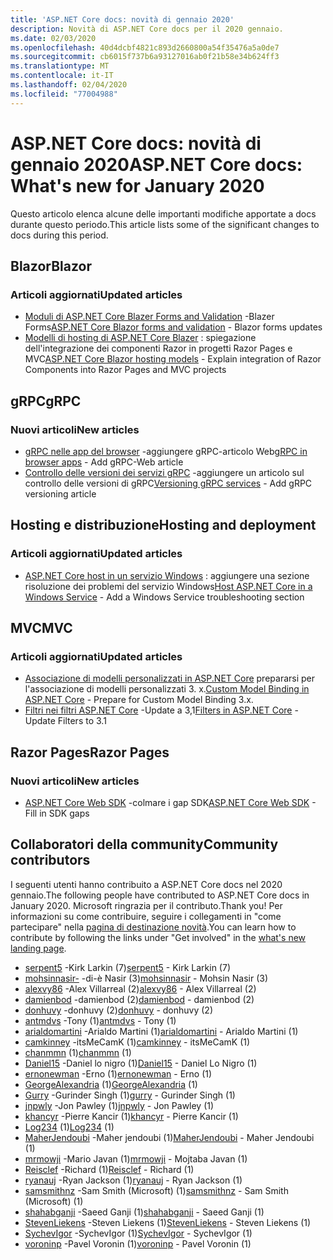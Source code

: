 ```yaml
---
title: 'ASP.NET Core docs: novità di gennaio 2020'
description: Novità di ASP.NET Core docs per il 2020 gennaio.
ms.date: 02/03/2020
ms.openlocfilehash: 40d4dcbf4821c893d2660800a54f35476a5a0de7
ms.sourcegitcommit: cb6015f737b6a93127016ab0f21b58e34b624ff3
ms.translationtype: MT
ms.contentlocale: it-IT
ms.lasthandoff: 02/04/2020
ms.locfileid: "77004988"
---
```

# <a name="aspnet-core-docs-whats-new-for-january-2020"></a><span data-ttu-id="78228-103">ASP.NET Core docs: novità di gennaio 2020</span><span class="sxs-lookup"><span data-stu-id="78228-103">ASP.NET Core docs: What's new for January 2020</span></span>

<span data-ttu-id="78228-104">Questo articolo elenca alcune delle importanti modifiche apportate a docs durante questo periodo.</span><span class="sxs-lookup"><span data-stu-id="78228-104">This article lists some of the significant changes to docs during this period.</span></span>

## <a name="blazor"></a><span data-ttu-id="78228-105">Blazor</span><span class="sxs-lookup"><span data-stu-id="78228-105">Blazor</span></span>

### <a name="updated-articles"></a><span data-ttu-id="78228-106">Articoli aggiornati</span><span class="sxs-lookup"><span data-stu-id="78228-106">Updated articles</span></span>

- <span data-ttu-id="78228-107">[Moduli di ASP.NET Core Blazer Forms and Validation](../blazor/forms-validation.md) -Blazer Forms</span><span class="sxs-lookup"><span data-stu-id="78228-107">[ASP.NET Core Blazor forms and validation](../blazor/forms-validation.md) - Blazor forms updates</span></span>
- <span data-ttu-id="78228-108">[Modelli di hosting di ASP.NET Core Blazer](../blazor/hosting-models.md) : spiegazione dell'integrazione dei componenti Razor in progetti Razor Pages e MVC</span><span class="sxs-lookup"><span data-stu-id="78228-108">[ASP.NET Core Blazor hosting models](../blazor/hosting-models.md) - Explain integration of Razor Components into Razor Pages and MVC projects</span></span>

## <a name="grpc"></a><span data-ttu-id="78228-109">gRPC</span><span class="sxs-lookup"><span data-stu-id="78228-109">gRPC</span></span>

### <a name="new-articles"></a><span data-ttu-id="78228-110">Nuovi articoli</span><span class="sxs-lookup"><span data-stu-id="78228-110">New articles</span></span>

- <span data-ttu-id="78228-111">[gRPC nelle app del browser](../grpc/browser.md) -aggiungere gRPC-articolo Web</span><span class="sxs-lookup"><span data-stu-id="78228-111">[gRPC in browser apps](../grpc/browser.md) - Add gRPC-Web article</span></span>
- <span data-ttu-id="78228-112">[Controllo delle versioni dei servizi gRPC](../grpc/versioning.md) -aggiungere un articolo sul controllo delle versioni di gRPC</span><span class="sxs-lookup"><span data-stu-id="78228-112">[Versioning gRPC services](../grpc/versioning.md) - Add gRPC versioning article</span></span>

## <a name="hosting-and-deployment"></a><span data-ttu-id="78228-113">Hosting e distribuzione</span><span class="sxs-lookup"><span data-stu-id="78228-113">Hosting and deployment</span></span>

### <a name="updated-articles"></a><span data-ttu-id="78228-114">Articoli aggiornati</span><span class="sxs-lookup"><span data-stu-id="78228-114">Updated articles</span></span>

- <span data-ttu-id="78228-115">[ASP.NET Core host in un servizio Windows](../host-and-deploy/windows-service.md) : aggiungere una sezione risoluzione dei problemi del servizio Windows</span><span class="sxs-lookup"><span data-stu-id="78228-115">[Host ASP.NET Core in a Windows Service](../host-and-deploy/windows-service.md) - Add a Windows Service troubleshooting section</span></span>

## <a name="mvc"></a><span data-ttu-id="78228-116">MVC</span><span class="sxs-lookup"><span data-stu-id="78228-116">MVC</span></span>

### <a name="updated-articles"></a><span data-ttu-id="78228-117">Articoli aggiornati</span><span class="sxs-lookup"><span data-stu-id="78228-117">Updated articles</span></span>

- <span data-ttu-id="78228-118">[Associazione di modelli personalizzati in ASP.NET Core](../mvc/advanced/custom-model-binding.md) prepararsi per l'associazione di modelli personalizzati 3. x.</span><span class="sxs-lookup"><span data-stu-id="78228-118">[Custom Model Binding in ASP.NET Core](../mvc/advanced/custom-model-binding.md) - Prepare for Custom Model Binding 3.x.</span></span>
- <span data-ttu-id="78228-119">[Filtri nei filtri ASP.NET Core](../mvc/controllers/filters.md) -Update a 3,1</span><span class="sxs-lookup"><span data-stu-id="78228-119">[Filters in ASP.NET Core](../mvc/controllers/filters.md) - Update Filters to 3.1</span></span>

## <a name="razor-pages"></a><span data-ttu-id="78228-120">Razor Pages</span><span class="sxs-lookup"><span data-stu-id="78228-120">Razor Pages</span></span>

### <a name="new-articles"></a><span data-ttu-id="78228-121">Nuovi articoli</span><span class="sxs-lookup"><span data-stu-id="78228-121">New articles</span></span>

- <span data-ttu-id="78228-122">[ASP.NET Core Web SDK](../razor-pages/web-sdk.md) -colmare i gap SDK</span><span class="sxs-lookup"><span data-stu-id="78228-122">[ASP.NET Core Web SDK](../razor-pages/web-sdk.md) - Fill in SDK gaps</span></span>

## <a name="community-contributors"></a><span data-ttu-id="78228-123">Collaboratori della community</span><span class="sxs-lookup"><span data-stu-id="78228-123">Community contributors</span></span>

<span data-ttu-id="78228-124">I seguenti utenti hanno contribuito a ASP.NET Core docs nel 2020 gennaio.</span><span class="sxs-lookup"><span data-stu-id="78228-124">The following people have contributed to ASP.NET Core docs in January 2020.</span></span> <span data-ttu-id="78228-125">Microsoft ringrazia per il contributo.</span><span class="sxs-lookup"><span data-stu-id="78228-125">Thank you!</span></span> <span data-ttu-id="78228-126">Per informazioni su come contribuire, seguire i collegamenti in "come partecipare" nella [pagina di destinazione novità](index.yml).</span><span class="sxs-lookup"><span data-stu-id="78228-126">You can learn how to contribute by following the links under "Get involved" in the [what's new landing page](index.yml).</span></span>

- <span data-ttu-id="78228-127">[serpent5](https://github.com/serpent5) -Kirk Larkin (7)</span><span class="sxs-lookup"><span data-stu-id="78228-127">[serpent5](https://github.com/serpent5) - Kirk Larkin (7)</span></span>
- <span data-ttu-id="78228-128">[mohsinnasir-](https://github.com/mohsinnasir) -di-è Nasir (3)</span><span class="sxs-lookup"><span data-stu-id="78228-128">[mohsinnasir](https://github.com/mohsinnasir) - Mohsin Nasir (3)</span></span>
- <span data-ttu-id="78228-129">[alexvy86](https://github.com/alexvy86) -Alex Villarreal (2)</span><span class="sxs-lookup"><span data-stu-id="78228-129">[alexvy86](https://github.com/alexvy86) - Alex Villarreal (2)</span></span>
- <span data-ttu-id="78228-130">[damienbod](https://github.com/damienbod) -damienbod (2)</span><span class="sxs-lookup"><span data-stu-id="78228-130">[damienbod](https://github.com/damienbod) - damienbod (2)</span></span>
- <span data-ttu-id="78228-131">[donhuvy](https://github.com/donhuvy) -donhuvy (2)</span><span class="sxs-lookup"><span data-stu-id="78228-131">[donhuvy](https://github.com/donhuvy) - donhuvy (2)</span></span>
- <span data-ttu-id="78228-132">[antmdvs](https://github.com/antmdvs) -Tony (1)</span><span class="sxs-lookup"><span data-stu-id="78228-132">[antmdvs](https://github.com/antmdvs) - Tony (1)</span></span>
- <span data-ttu-id="78228-133">[arialdomartini](https://github.com/arialdomartini) -Arialdo Martini (1)</span><span class="sxs-lookup"><span data-stu-id="78228-133">[arialdomartini](https://github.com/arialdomartini) - Arialdo Martini (1)</span></span>
- <span data-ttu-id="78228-134">[camkinney](https://github.com/camkinney) -itsMeCamK (1)</span><span class="sxs-lookup"><span data-stu-id="78228-134">[camkinney](https://github.com/camkinney) - itsMeCamK (1)</span></span>
- <span data-ttu-id="78228-135">[chanmmn](https://github.com/chanmmn) (1)</span><span class="sxs-lookup"><span data-stu-id="78228-135">[chanmmn](https://github.com/chanmmn) (1)</span></span>
- <span data-ttu-id="78228-136">[Daniel15](https://github.com/Daniel15) -Daniel lo nigro (1)</span><span class="sxs-lookup"><span data-stu-id="78228-136">[Daniel15](https://github.com/Daniel15) - Daniel Lo Nigro (1)</span></span>
- <span data-ttu-id="78228-137">[ernonewman](https://github.com/ernonewman) -Erno (1)</span><span class="sxs-lookup"><span data-stu-id="78228-137">[ernonewman](https://github.com/ernonewman) - Erno (1)</span></span>
- <span data-ttu-id="78228-138">[GeorgeAlexandria](https://github.com/GeorgeAlexandria) (1)</span><span class="sxs-lookup"><span data-stu-id="78228-138">[GeorgeAlexandria](https://github.com/GeorgeAlexandria) (1)</span></span>
- <span data-ttu-id="78228-139">[Gurry](https://github.com/gurry) -Gurinder Singh (1)</span><span class="sxs-lookup"><span data-stu-id="78228-139">[gurry](https://github.com/gurry) - Gurinder Singh (1)</span></span>
- <span data-ttu-id="78228-140">[jnpwly](https://github.com/jnpwly) -Jon Pawley (1)</span><span class="sxs-lookup"><span data-stu-id="78228-140">[jnpwly](https://github.com/jnpwly) - Jon Pawley (1)</span></span>
- <span data-ttu-id="78228-141">[khancyr](https://github.com/khancyr) -Pierre Kancir (1)</span><span class="sxs-lookup"><span data-stu-id="78228-141">[khancyr](https://github.com/khancyr) - Pierre Kancir (1)</span></span>
- <span data-ttu-id="78228-142">[Log234](https://github.com/Log234) (1)</span><span class="sxs-lookup"><span data-stu-id="78228-142">[Log234](https://github.com/Log234) (1)</span></span>
- <span data-ttu-id="78228-143">[MaherJendoubi](https://github.com/MaherJendoubi) -Maher jendoubi (1)</span><span class="sxs-lookup"><span data-stu-id="78228-143">[MaherJendoubi](https://github.com/MaherJendoubi) - Maher Jendoubi (1)</span></span>
- <span data-ttu-id="78228-144">[mrmowji](https://github.com/mrmowji) -Mario Javan (1)</span><span class="sxs-lookup"><span data-stu-id="78228-144">[mrmowji](https://github.com/mrmowji) - Mojtaba Javan (1)</span></span>
- <span data-ttu-id="78228-145">[Reisclef](https://github.com/Reisclef) -Richard (1)</span><span class="sxs-lookup"><span data-stu-id="78228-145">[Reisclef](https://github.com/Reisclef) - Richard (1)</span></span>
- <span data-ttu-id="78228-146">[ryanauj](https://github.com/ryanauj) -Ryan Jackson (1)</span><span class="sxs-lookup"><span data-stu-id="78228-146">[ryanauj](https://github.com/ryanauj) - Ryan Jackson (1)</span></span>
- <span data-ttu-id="78228-147">[samsmithnz](https://github.com/samsmithnz) -Sam Smith (Microsoft) (1)</span><span class="sxs-lookup"><span data-stu-id="78228-147">[samsmithnz](https://github.com/samsmithnz) - Sam Smith (Microsoft) (1)</span></span>
- <span data-ttu-id="78228-148">[shahabganji](https://github.com/shahabganji) -Saeed Ganji (1)</span><span class="sxs-lookup"><span data-stu-id="78228-148">[shahabganji](https://github.com/shahabganji) - Saeed Ganji (1)</span></span>
- <span data-ttu-id="78228-149">[StevenLiekens](https://github.com/StevenLiekens) -Steven Liekens (1)</span><span class="sxs-lookup"><span data-stu-id="78228-149">[StevenLiekens](https://github.com/StevenLiekens) - Steven Liekens (1)</span></span>
- <span data-ttu-id="78228-150">[SychevIgor](https://github.com/SychevIgor) -SychevIgor (1)</span><span class="sxs-lookup"><span data-stu-id="78228-150">[SychevIgor](https://github.com/SychevIgor) - SychevIgor (1)</span></span>
- <span data-ttu-id="78228-151">[voroninp](https://github.com/voroninp) -Pavel Voronin (1)</span><span class="sxs-lookup"><span data-stu-id="78228-151">[voroninp](https://github.com/voroninp) - Pavel Voronin (1)</span></span>
